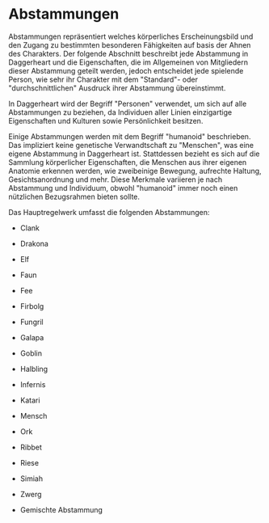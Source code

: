 # Abstammungen

Abstammungen repräsentiert welches körperliches Erscheinungsbild und den Zugang zu bestimmten besonderen Fähigkeiten auf basis der Ahnen des Charakters.
Der folgende Abschnitt beschreibt jede Abstammung in Daggerheart und die Eigenschaften, die im Allgemeinen von Mitgliedern dieser Abstammung geteilt werden, jedoch entscheidet jede spielende Person, wie sehr ihr Charakter mit dem "Standard"- oder "durchschnittlichen" Ausdruck ihrer Abstammung übereinstimmt.

In Daggerheart wird der Begriff "Personen" verwendet, um sich auf alle Abstammungen zu beziehen, da Individuen aller Linien einzigartige Eigenschaften und Kulturen sowie Persönlichkeit besitzen.

Einige Abstammungen werden mit dem Begriff "humanoid" beschrieben.
Das impliziert keine genetische Verwandtschaft zu "Menschen", was eine eigene Abstammung in Daggerheart ist.
Stattdessen bezieht es sich auf die Sammlung körperlicher Eigenschaften, die Menschen aus ihrer eigenen Anatomie erkennen werden, wie zweibeinige Bewegung, aufrechte Haltung, Gesichtsanordnung und mehr.
Diese Merkmale variieren je nach Abstammung und Individuum, obwohl "humanoid" immer noch einen nützlichen Bezugsrahmen bieten sollte.

Das Hauptregelwerk umfasst die folgenden Abstammungen:

- Clank

- Drakona

- Elf

- Faun

- Fee

- Firbolg

- Fungril

- Galapa

- Goblin

- Halbling

- Infernis

- Katari

- Mensch

- Ork

- Ribbet

- Riese

- Simiah

- Zwerg

- Gemischte Abstammung